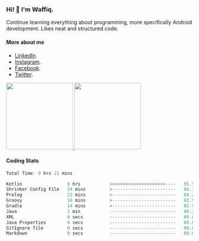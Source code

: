 ### Hi! 👋 I'm Waffiq.

Continue learning everything about programming, more specifically Android development. Likes neat and structured code.

#### More about me 
- [LinkedIn](https://www.linkedin.com/in/waffiqaziz/).
- [Instagram](https://www.instagram.com/waffiqaziz/).
- [Facebook](https://web.facebook.com/WaffiqAziz/).
- [Twitter](https://twitter.com/AzizWaffiq).

<p align="left">
<a href="https://github.com/waffiqaziz">
  <img height="180em" src="https://github-readme-stats-eight-theta.vercel.app/api?username=waffiqaziz&show_icons=true&theme=algolia&include_all_commits=true&count_private=true"/>
  <img height="180em" src="https://github-readme-stats-eight-theta.vercel.app/api/top-langs/?username=waffiqaziz&layout=compact&langs_count=8&theme=algolia"/>
</a>
</p>

#### Coding Stats
<!--START_SECTION:waka-->

```rust
Total Time: 9 hrs 21 mins

Kotlin                 8 hrs           >>>>>>>>>>>>>>>>>>>>>----   85.51 %
Shrinker Config File   24 mins         >------------------------   04.38 %
Prolog                 23 mins         >------------------------   04.21 %
Groovy                 16 mins         >------------------------   02.98 %
Gradle                 14 mins         >------------------------   02.55 %
Java                   1 min           -------------------------   00.26 %
XML                    0 secs          -------------------------   00.07 %
Java Properties        0 secs          -------------------------   00.03 %
GitIgnore file         0 secs          -------------------------   00.01 %
Markdown               0 secs          -------------------------   00.00 %
```

<!--END_SECTION:waka-->
